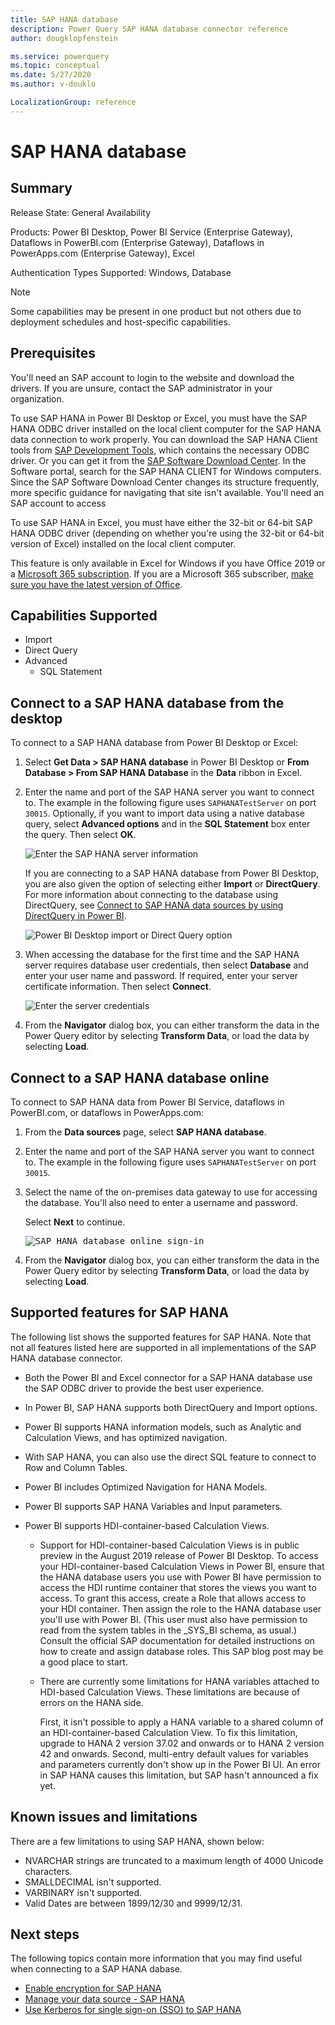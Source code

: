 ```yaml
---
title: SAP HANA database
description: Power Query SAP HANA database connector reference
author: dougklopfenstein

ms.service: powerquery
ms.topic: conceptual
ms.date: 5/27/2020
ms.author: v-douklo

LocalizationGroup: reference
---
```


# SAP HANA database
 
## Summary
 
Release State: General Availability

Products: Power BI Desktop, Power BI Service (Enterprise Gateway), Dataflows in PowerBI.com (Enterprise Gateway), Dataflows in PowerApps.com (Enterprise Gateway), Excel

Authentication Types Supported: Windows, Database

>[!Note]
> Some capabilities may be present in one product but not others due to deployment schedules and host-specific capabilities.
 
## Prerequisites

You'll need an SAP account to login to the website and download the drivers. If you are unsure, contact the SAP administrator in your organization.

To use SAP HANA in Power BI Desktop or Excel, you must have the SAP HANA ODBC driver installed on the local client computer for the SAP HANA data connection to work properly. You can download the SAP HANA Client tools from [SAP Development Tools](https://tools.hana.ondemand.com/#hanatools), which contains the necessary ODBC driver. Or you can get it from the [SAP Software Download Center](https://support.sap.com/en/my-support/software-downloads.html). In the Software portal, search for the SAP HANA CLIENT for Windows computers. Since the SAP Software Download Center changes its structure frequently, more specific guidance for navigating that site isn't available. You'll need an SAP account to access 

To use SAP HANA in Excel, you must have either the 32-bit or 64-bit SAP HANA ODBC driver (depending on whether you're using the 32-bit or 64-bit version of Excel) installed on the local client computer.

This feature is only available in Excel for Windows if you have Office 2019 or a [Microsoft 365 subscription](https://products.office.com/en-us/buy/compare-microsoft-office-products). If you are a Microsoft 365 subscriber, [make sure you have the latest version of Office](https://support.office.com/en-us/article/how-do-i-upgrade-office-ee68f6cf-422f-464a-82ec-385f65391350).
 
## Capabilities Supported
* Import
* Direct Query
* Advanced
    * SQL Statement

## Connect to a SAP HANA database from the desktop

To connect to a SAP HANA database from Power BI Desktop or Excel:

1. Select **Get Data > SAP HANA database** in Power BI Desktop or **From Database > From SAP HANA Database** in the **Data** ribbon in Excel.

2. Enter the name and port of the SAP HANA server you want to connect to. The example in the following figure uses `SAPHANATestServer` on port `30015`. Optionally, if you want to import data using a native database query, select **Advanced options** and in the **SQL Statement** box enter the query. Then select **OK**.

   ![Enter the SAP HANA server information](media/sap-hana/sap-hana-connect.png)

   If you are connecting to a SAP HANA database from Power BI Desktop, you are also given the option of selecting either **Import** or **DirectQuery**. For more information about connecting to the database using DirectQuery, see [Connect to SAP HANA data sources by using DirectQuery in Power BI](https://docs.microsoft.com/power-bi/connect-data/desktop-directquery-sap-hana).

   ![Power BI Desktop import or Direct Query option](media/sap-hana/sap-hana-server.png)

3. When accessing the database for the first time and the SAP HANA server requires database user credentials, then select **Database** and enter your user name and password. If required, enter your server certificate information. Then select **Connect**.

   ![Enter the server credentials](media/sap-hana/sap-hana-signin.png)

4. From the **Navigator** dialog box, you can either transform the data in the Power Query editor by selecting **Transform Data**, or load the data by selecting **Load**.

## Connect to a SAP HANA database online
 
To connect to SAP HANA data from Power BI Service, dataflows in PowerBI.com, or dataflows in PowerApps.com:

1. From the **Data sources** page, select **SAP HANA database**.

2. Enter the name and port of the SAP HANA server you want to connect to. The example in the following figure uses `SAPHANATestServer` on port `30015`. 

3. Select the name of the on-premises data gateway to use for accessing the database. You'll also need to enter a username and password.

   Select **Next** to continue.

   <kbd>![SAP HANA database online sign-in](media/sap-hana/sap-hana-online-signin.png)

3. From the **Navigator** dialog box, you can either transform the data in the Power Query editor by selecting **Transform Data**, or load the data by selecting **Load**.

## Supported features for SAP HANA

The following list shows the supported features for SAP HANA. Note that not all features listed here are supported in all implementations of the SAP HANA database connector.

* Both the Power BI and Excel connector for a SAP HANA database use the SAP ODBC driver to provide the best user experience.

* In Power BI, SAP HANA supports both DirectQuery and Import options.

* Power BI supports HANA information models, such as Analytic and Calculation Views, and has optimized navigation.

* With SAP HANA, you can also use the direct SQL feature to connect to Row and Column Tables.

* Power BI includes Optimized Navigation for HANA Models.

* Power BI supports SAP HANA Variables and Input parameters.

* Power BI supports HDI-container-based Calculation Views.

   * Support for HDI-container-based Calculation Views is in public preview in the August 2019 release of Power BI Desktop. To access your HDI-container-based Calculation Views in Power BI, ensure that the HANA database users you use with Power BI have permission to access the HDI runtime container that stores the views you want to access. To grant this access, create a Role that allows access to your HDI container. Then assign the role to the HANA database user you'll use with Power BI. (This user must also have permission to read from the system tables in the _SYS_BI schema, as usual.) Consult the official SAP documentation for detailed instructions on how to create and assign database roles. This SAP blog post may be a good place to start.

   * There are currently some limitations for HANA variables attached to HDI-based Calculation Views. These limitations are because of errors on the HANA side.

      First, it isn't possible to apply a HANA variable to a shared column of an HDI-container-based Calculation View. To fix this limitation, upgrade to HANA 2 version 37.02 and onwards or to HANA 2 version 42 and onwards. Second, multi-entry default values for variables and parameters currently don't show up in the Power BI UI. An error in SAP HANA causes this limitation, but SAP hasn't announced a fix yet.

## Known issues and limitations

There are a few limitations to using SAP HANA, shown below:

- NVARCHAR strings are truncated to a maximum length of 4000 Unicode characters.
- SMALLDECIMAL isn't supported.
- VARBINARY isn't supported.
- Valid Dates are between 1899/12/30 and 9999/12/31.

## Next steps

The following topics contain more information that you may find useful when connecting to a SAP HANA dabase.

- [Enable encryption for SAP HANA](https://docs.microsoft.com/power-bi/connect-data/desktop-sap-hana-encryption)
- [Manage your data source - SAP HANA](https://docs.microsoft.com/power-bi/connect-data/service-gateway-enterprise-manage-sap)
- [Use Kerberos for single sign-on (SSO) to SAP HANA](https://docs.microsoft.com/power-bi/connect-data/service-gateway-sso-kerberos-sap-hana)